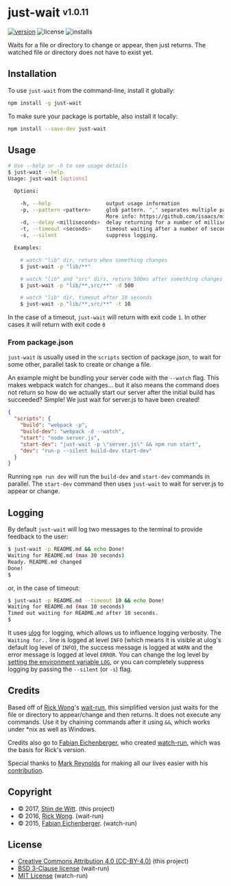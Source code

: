 # just-wait <sup><sub>v1.0.11</sub></sup>

[![version](https://img.shields.io/npm/v/just-wait.svg)](https://npmjs.org/package/just-wait)
![license](https://img.shields.io/npm/l/just-wait.svg)
![installs](https://img.shields.io/npm/dt/just-wait.svg)

Waits for a file or directory to change or appear, then just returns. The watched file or directory does not have to exist yet.

## Installation

To use `just-wait` from the command-line, install it globally:

```sh
npm install -g just-wait
```

To make sure your package is portable, also install it locally:

```sh
npm install --save-dev just-wait
```

## Usage

```sh
# Use --help or -h to see usage details
$ just-wait --help
Usage: just-wait [options]

  Options:

    -h, --help                  output usage information
    -p, --pattern <pattern>     glob pattern. "," separates multiple patterns.
                                More info: https://github.com/isaacs/minimatch
    -d, --delay <milliseconds>  delay returning for a number of milliseconds
    -t, --timeout <seconds>     timeout waiting after a number of seconds (default=30)
    -s, --silent                suppress logging.

  Examples:

    # watch "lib" dir, return when something changes
    $ just-wait -p "lib/**"

    # watch "lib" and "src" dirs, return 500ms after something changes
    $ just-wait -p "lib/**,src/**" -d 500

    # watch "lib" dir, timeout after 10 seconds
    $ just-wait -p "lib/**,src/**" -t 10
```

In the case of a timeout, `just-wait` will return with exit code `1`.
In other cases it will return with exit code `0`

### From package.json

`just-wait` is usually used in the `scripts` section of package.json, to
wait for some other, parallel task to create or change a file.

An example might be bundling your server code with the `--watch` flag.
This makes webpack watch for changes... but it also means the command does
not return so how do we actually start our server after the initial build has
succeeded? Simple! We just wait for server.js to have been created!

```json
{
  "scripts": {
	"build": "webpack -p",
	"build-dev": "webpack -d --watch",
    "start": "node server.js",
	"start-dev": "just-wait -p \"server.js\" && npm run start",
	"dev": "run-p --silent build-dev start-dev"
  }
}
```

Running `npm run dev` will run the `build-dev` and `start-dev` commands in parallel.
The `start-dev` command then uses `just-wait` to wait for server.js to appear or change.

## Logging
By default `just-wait` will log two messages to the terminal to provide
feedback to the user:

```bash
$ just-wait -p README.md && echo Done!
Waiting for README.md (max 30 seconds)
Ready. README.md changed
Done!
$
```

or, in the case of timeout:

```bash
$ just-wait -p README.md --timeout 10 && echo Done!
Waiting for README.md (max 10 seconds)
Timed out waiting for README.md after 10 seconds.
$
```

It uses [ulog](https://npmjs.org/package/ulog) for logging, which allows us
to influence logging verbosity. The `Waiting for..` line is logged at level
`INFO` (which means it is visible at ulog's default log level of `INFO`), the
success message is logged at `WARN` and the error message is logged at level
`ERROR`. You can change the log level by [setting the environment variable
`LOG`](https://github.com/download/ulog#environment-variable), or you
can completely suppress logging by passing the `--silent` (or `-s`) flag.

## Credits
Based off of [Rick Wong](https://github.com/RickWong)'s [wait-run](https://www.npmjs.com/package/wait-run),
this simplified version just waits for the file or directory to appear/change and then returns. It does not
execute any commands. Use it by chaining commands after it using `&&`, which works under *nix as well as Windows.

Credits also go to [Fabian Eichenberger](https://github.com/queckezz), who created [watch-run](https://github.com/queckezz/watch-run),
which was the basis for Rick's version.

Special thanks to [Mark Reynolds](https://github.com/lostthetrail) for making all our lives easier with his [contribution](https://github.com/Download/just-wait/pull/1).

## Copyright
* © 2017, [Stijn de Witt](http://StijnDeWitt.com). (this project)
* © 2016, [Rick Wong](https://github.com/RickWong). (wait-run)
* © 2015, [Fabian Eichenberger](https://github.com/queckezz). (watch-run)

## License
* [Creative Commons Attribution 4.0 (CC-BY-4.0)](https://creativecommons.org/licenses/by/4.0/) (this project)
* [BSD 3-Clause license](https://opensource.org/licenses/BSD-3-Clause) (wait-run)
* [MIT License](https://opensource.org/licenses/MIT) (watch-run)